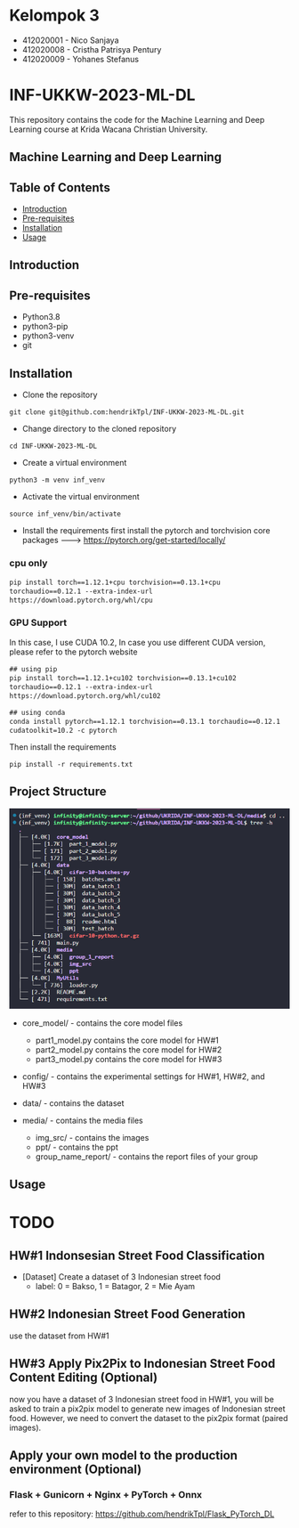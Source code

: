 # Kelompok 3
* 412020001 - Nico Sanjaya
* 412020008 - Cristha Patrisya Pentury
* 412020009 - Yohanes Stefanus

# INF-UKKW-2023-ML-DL
This repository contains the code for the Machine Learning and Deep Learning course at Krida Wacana Christian University.

## Machine Learning and Deep Learning


## Table of Contents
* [Introduction](#introduction)
* [Pre-requisites](#pre-requisites)
* [Installation](#installation)
* [Usage](#usage)



## Introduction


## Pre-requisites
* Python3.8
* python3-pip
* python3-venv
* git

## Installation
* Clone the repository
```
git clone git@github.com:hendrikTpl/INF-UKKW-2023-ML-DL.git
```

* Change directory to the cloned repository
```
cd INF-UKKW-2023-ML-DL
```
* Create a virtual environment
```
python3 -m venv inf_venv
```

* Activate the virtual environment
```
source inf_venv/bin/activate
```

* Install the requirements
first install the pytorch and torchvision core packages
---> https://pytorch.org/get-started/locally/

### cpu only
```
pip install torch==1.12.1+cpu torchvision==0.13.1+cpu torchaudio==0.12.1 --extra-index-url https://download.pytorch.org/whl/cpu
```

### GPU Support
In this case, I use CUDA 10.2, In case you use different CUDA version, please refer to the pytorch website
```
## using pip
pip install torch==1.12.1+cu102 torchvision==0.13.1+cu102 torchaudio==0.12.1 --extra-index-url https://download.pytorch.org/whl/cu102
```

```
## using conda
conda install pytorch==1.12.1 torchvision==0.13.1 torchaudio==0.12.1 cudatoolkit=10.2 -c pytorch
```

Then install the requirements
```
pip install -r requirements.txt
```

## Project Structure

![Structure](./media/img_src/project_structure.png)

- core_model/ - contains the core model files
    - part1_model.py contains the core model for HW#1
    - part2_model.py contains the core model for HW#2
    - part3_model.py contains the core model for HW#3

- config/ - contains the experimental settings for HW#1, HW#2, and HW#3 
- data/ - contains the dataset
  
- media/ - contains the media files
    - img_src/ - contains the images
    - ppt/ - contains the ppt
    - group_name_report/ - contains the report files of your group


## Usage

# TODO

## HW#1 Indonsesian Street Food Classification
* [Dataset] Create a dataset of 3 Indonesian street food
    * label: 0 = Bakso, 1 = Batagor, 2 = Mie Ayam

## HW#2 Indonesian Street Food Generation
use the dataset from HW#1

## HW#3 Apply Pix2Pix to Indonesian Street Food Content Editing (Optional)
now you have a dataset of 3 Indonesian street food in HW#1, you will be asked to train a pix2pix model to generate new images of Indonesian street food. However, we need to convert the dataset to the pix2pix format (paired images). 


## Apply your own model to the production environment (Optional)

### Flask + Gunicorn + Nginx + PyTorch + Onnx
refer to this repository: https://github.com/hendrikTpl/Flask_PyTorch_DL 


